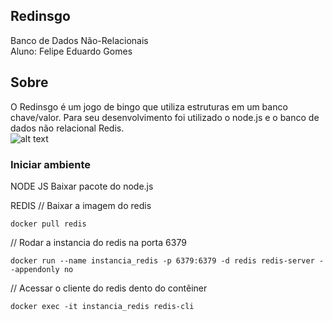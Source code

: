 ## Redinsgo

Banco de Dados Não-Relacionais<br/>
Aluno: Felipe Eduardo Gomes

## Sobre
O Redinsgo é um jogo de bingo que utiliza estruturas em um banco chave/valor. Para seu desenvolvimento foi utilizado o node.js e o banco de dados não relacional Redis.
<br/>
![alt text](https://github.com/gomesfg/nosql/tree/master/redinsgo/img/redinsgo.PNG?raw=true)
<br/>

### Iniciar ambiente
NODE JS
Baixar pacote do node.js

REDIS
// Baixar a imagem do redis
```
docker pull redis
```

// Rodar a instancia do redis na porta 6379
```
docker run --name instancia_redis -p 6379:6379 -d redis redis-server --appendonly no
```

// Acessar o cliente do redis dento do contêiner
```
docker exec -it instancia_redis redis-cli
```